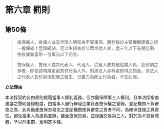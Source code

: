 # 第六章 罰則

## 第50條

> 擔保權人、擔保人或其代理人明知為不實事項，而登錄於主管機關建置之統一擔保線上登錄網站，足以生損害於公眾或他人者，處三年以下有期徒刑、拘役或新臺幣一百萬元以下罰金。
>
> 擔保權人、擔保人或其代表人、代理人、受雇人或其他從業人員，犯前項之罪者，除依該項規定處罰其行為人外，對該法人亦科處前項之罰金。但法人之代表人對於前項犯罪之發生，已盡力為防止行為者，不在此限。

**立法理由**

本法採契約自由原則規範當事人權利義務，但亦需保障第三人權利，且本法採指南建議之聲明登錄制度，由當事人自行辦理企業資產擔保權之登錄，登記機關不負審查之責，此與動產擔保交易法之登記機關應負審查之責者不同，為確保登錄之真實性，避免當事人為虛偽登錄，健全擔保交易，並保護交易第三人，對於為不實登載者，予以刑事罰，爰明定本條。
